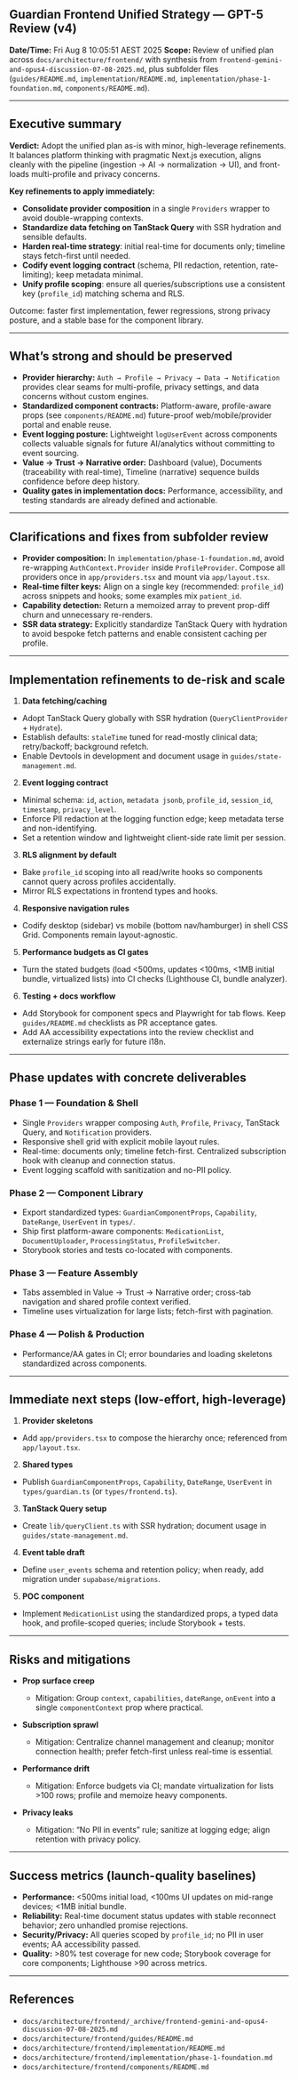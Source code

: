 ## Guardian Frontend Unified Strategy — GPT-5 Review (v4)

**Date/Time:** Fri Aug  8 10:05:51 AEST 2025
**Scope:** Review of unified plan across `docs/architecture/frontend/` with synthesis from `frontend-gemini-and-opus4-discussion-07-08-2025.md`, plus subfolder files (`guides/README.md`, `implementation/README.md`, `implementation/phase-1-foundation.md`, `components/README.md`).

---

## Executive summary

**Verdict:** Adopt the unified plan as-is with minor, high-leverage refinements. It balances platform thinking with pragmatic Next.js execution, aligns cleanly with the pipeline (ingestion → AI → normalization → UI), and front-loads multi-profile and privacy concerns.

**Key refinements to apply immediately:**
- **Consolidate provider composition** in a single `Providers` wrapper to avoid double-wrapping contexts.
- **Standardize data fetching on TanStack Query** with SSR hydration and sensible defaults.
- **Harden real-time strategy**: initial real-time for documents only; timeline stays fetch-first until needed.
- **Codify event logging contract** (schema, PII redaction, retention, rate-limiting); keep metadata minimal.
- **Unify profile scoping**: ensure all queries/subscriptions use a consistent key (`profile_id`) matching schema and RLS.

Outcome: faster first implementation, fewer regressions, strong privacy posture, and a stable base for the component library.

---

## What’s strong and should be preserved

- **Provider hierarchy:** `Auth → Profile → Privacy → Data → Notification` provides clear seams for multi-profile, privacy settings, and data concerns without custom engines.
- **Standardized component contracts:** Platform-aware, profile-aware props (see `components/README.md`) future-proof web/mobile/provider portal and enable reuse.
- **Event logging posture:** Lightweight `logUserEvent` across components collects valuable signals for future AI/analytics without committing to event sourcing.
- **Value → Trust → Narrative order:** Dashboard (value), Documents (traceability with real-time), Timeline (narrative) sequence builds confidence before deep history.
- **Quality gates in implementation docs:** Performance, accessibility, and testing standards are already defined and actionable.

---

## Clarifications and fixes from subfolder review

- **Provider composition:** In `implementation/phase-1-foundation.md`, avoid re-wrapping `AuthContext.Provider` inside `ProfileProvider`. Compose all providers once in `app/providers.tsx` and mount via `app/layout.tsx`.
- **Real-time filter keys:** Align on a single key (recommended: `profile_id`) across snippets and hooks; some examples mix `patient_id`.
- **Capability detection:** Return a memoized array to prevent prop-diff churn and unnecessary re-renders.
- **SSR data strategy:** Explicitly standardize TanStack Query with hydration to avoid bespoke fetch patterns and enable consistent caching per profile.

---

## Implementation refinements to de-risk and scale

1) **Data fetching/caching**
- Adopt TanStack Query globally with SSR hydration (`QueryClientProvider` + `Hydrate`).
- Establish defaults: `staleTime` tuned for read-mostly clinical data; retry/backoff; background refetch.
- Enable Devtools in development and document usage in `guides/state-management.md`.

2) **Event logging contract**
- Minimal schema: `id`, `action`, `metadata jsonb`, `profile_id`, `session_id`, `timestamp`, `privacy_level`.
- Enforce PII redaction at the logging function edge; keep metadata terse and non-identifying.
- Set a retention window and lightweight client-side rate limit per session.

3) **RLS alignment by default**
- Bake `profile_id` scoping into all read/write hooks so components cannot query across profiles accidentally.
- Mirror RLS expectations in frontend types and hooks.

4) **Responsive navigation rules**
- Codify desktop (sidebar) vs mobile (bottom nav/hamburger) in shell CSS Grid. Components remain layout-agnostic.

5) **Performance budgets as CI gates**
- Turn the stated budgets (load <500ms, updates <100ms, <1MB initial bundle, virtualized lists) into CI checks (Lighthouse CI, bundle analyzer).

6) **Testing + docs workflow**
- Add Storybook for component specs and Playwright for tab flows. Keep `guides/README.md` checklists as PR acceptance gates.
- Add AA accessibility expectations into the review checklist and externalize strings early for future i18n.

---

## Phase updates with concrete deliverables

### Phase 1 — Foundation & Shell
- Single `Providers` wrapper composing `Auth`, `Profile`, `Privacy`, TanStack Query, and `Notification` providers.
- Responsive shell grid with explicit mobile layout rules.
- Real-time: documents only; timeline fetch-first. Centralized subscription hook with cleanup and connection status.
- Event logging scaffold with sanitization and no-PII policy.

### Phase 2 — Component Library
- Export standardized types: `GuardianComponentProps`, `Capability`, `DateRange`, `UserEvent` in `types/`.
- Ship first platform-aware components: `MedicationList`, `DocumentUploader`, `ProcessingStatus`, `ProfileSwitcher`.
- Storybook stories and tests co-located with components.

### Phase 3 — Feature Assembly
- Tabs assembled in Value → Trust → Narrative order; cross-tab navigation and shared profile context verified.
- Timeline uses virtualization for large lists; fetch-first with pagination.

### Phase 4 — Polish & Production
- Performance/AA gates in CI; error boundaries and loading skeletons standardized across components.

---

## Immediate next steps (low-effort, high-leverage)

1) **Provider skeletons**
- Add `app/providers.tsx` to compose the hierarchy once; referenced from `app/layout.tsx`.

2) **Shared types**
- Publish `GuardianComponentProps`, `Capability`, `DateRange`, `UserEvent` in `types/guardian.ts` (or `types/frontend.ts`).

3) **TanStack Query setup**
- Create `lib/queryClient.ts` with SSR hydration; document usage in `guides/state-management.md`.

4) **Event table draft**
- Define `user_events` schema and retention policy; when ready, add migration under `supabase/migrations`.

5) **POC component**
- Implement `MedicationList` using the standardized props, a typed data hook, and profile-scoped queries; include Storybook + tests.

---

## Risks and mitigations

- **Prop surface creep**
  - Mitigation: Group `context`, `capabilities`, `dateRange`, `onEvent` into a single `componentContext` prop where practical.

- **Subscription sprawl**
  - Mitigation: Centralize channel management and cleanup; monitor connection health; prefer fetch-first unless real-time is essential.

- **Performance drift**
  - Mitigation: Enforce budgets via CI; mandate virtualization for lists >100 rows; profile and memoize heavy components.

- **Privacy leaks**
  - Mitigation: “No PII in events” rule; sanitize at logging edge; align retention with privacy policy.

---

## Success metrics (launch-quality baselines)

- **Performance:** <500ms initial load, <100ms UI updates on mid-range devices; <1MB initial bundle.
- **Reliability:** Real-time document status updates with stable reconnect behavior; zero unhandled promise rejections.
- **Security/Privacy:** All queries scoped by `profile_id`; no PII in user events; AA accessibility passed.
- **Quality:** >80% test coverage for new code; Storybook coverage for core components; Lighthouse >90 across metrics.

---

## References

- `docs/architecture/frontend/_archive/frontend-gemini-and-opus4-discussion-07-08-2025.md`
- `docs/architecture/frontend/guides/README.md`
- `docs/architecture/frontend/implementation/README.md`
- `docs/architecture/frontend/implementation/phase-1-foundation.md`
- `docs/architecture/frontend/components/README.md`



